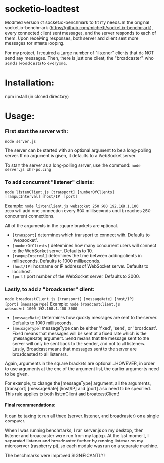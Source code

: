 socketio-loadtest
=================

Modified version of socket.io-benchmark to fit my needs.
In the original socket.io-benchmark (https://github.com/michetti/socket.io-benchmark),
every connected client sent messages, and the server responds to each of them.
Upon receiving responses, both server and client sent more messages for infinite looping.

For my project, I required a Large number of "listener" clients that do NOT send any messages.
Then, there is just one client, the "broadcaster", who sends broadcasts to everyone.


Installation:
=================
npm install (in cloned directory)

Usage:
==========

### First start the server with:
<code>node server.js</code>

The server can be started with an optional argument to be a long-polling server.
If no argument is given, it defaults to a WebSocket server.

To start the server as a long-polling server, use the command:
<code>node server.js xhr-polling</code>


### To add concurrent "listener" clients:
<code>node listenClient.js [transport] [numberOfClients] [rampupInterval] [host/IP] [port]</code>

Example: <code>node listenClient.js websocket 250 500 192.168.1.100 3000</code> will add one connection every 500 milliseconds until it reaches 250 concurrent connections.

All of the arguments in the square brackets are optional.
- <code>[transport]</code> determines which transport to connect with. Defaults to 'websocket'.
- <code>[numberOfClients]</code> determines how many concurrent users will connect to the WebSocket server. Defaults to 10.
- <code>[rampupInterval]</code> determines the time between adding clients in milliseconds. Defaults to 1000 milliseconds.
- <code>[host/IP]</code> hostname or IP address of WebSocket server. Defaults to localhost.
- <code>[port]</code> port number of the WebSocket server. Defaults to 3000.

### Lastly, to add a "broadcaster" client:
<code>node broadcastClient.js [transport] [messageRate] [host/IP] [port] [messageType]</code>
Example: <code>node broadcastClient.js websocket 1000 192.168.1.100 3000</code>

- <code>[messageRate]</code> Determines how quickly messages are sent to the server. Defaults to 1000 milliseconds.
- <code>[messageType]</code> messageType can be either 'fixed', 'send', or 'broadcast'. Fixed means that messages will be sent at a fixed rate which is the [messageRate] argument. Send means that the message sent to the server will only be sent back to the sender, and not to all listeners. Lastly, Broadcast means that messages sent to the server are broadcasted to all listeners.

Again, arguments in the square brackets are optional...HOWEVER, in order to use arguments at the end of the argument list, the earlier arguments need to be given.

For example, to change the [messageType] argument, all the arguments, [transport] [messageRate] [host/IP] and [port] also need to be specified.
This rule applies to both listenClient and broatcastClient!


#### Final recommendations:
It can be taxing to run all three (server, listener, and broadcaster) on a single computer.

When I was running benchmarks, I ran server.js on my desktop, then listener and broadcaster were run from my laptop.
At the last moment, I separated listener and broadcaster further by running listener on my microserver (raspberry pi), so each module was run on a separate machine.

The benchmarks were improved SIGNIFICANTLY!
